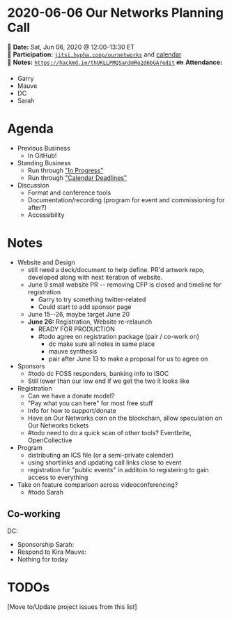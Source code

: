 # 2020-06-06 Our Networks Planning Call

:date: **Date:** Sat, Jun 06, 2020 @ 12:00-13:30 ET  
:raising_hand: **Participation:** [`jitsi.hypha.coop/ournetworks`](https://jitsi.hypha.coop/ournetworks) and [calendar](https://calendar.google.com/calendar/embed?src=aers7atolh0uurlfmkoki9kikg%40group.calendar.google.com&ctz=America%2FToronto)    
:notebook: **Notes:** [`https://hackmd.io/thUKLLPMQSan3mRo2d6bGA?edit`](https://hackmd.io/thUKLLPMQSan3mRo2d6bGA?edit)
:family: **Attendance:**  
- Garry
- Mauve
- DC
- Sarah

# Agenda

- Previous Business
  - In GitHub!
- Standing Business
  - Run through ["In Progress"](https://github.com/ournetworks/2020/projects/1)
  - Run through ["Calendar Deadlines"](https://calendar.google.com/calendar/embed?src=aers7atolh0uurlfmkoki9kikg%40group.calendar.google.com&ctz=America%2FToronto)
- Discussion
    - Format and conference tools
    - Documentation/recording (program for event and commissioning for after?)
    - Accessibility

# Notes

- Website and Design 
    - still need a deck/document to help define. PR'd artwork repo, developed along with next iteration of website.
    - June 9 small website PR -- removing CFP is closed and timeline for registration 
        - Garry to try something twitter-related
        - Could start to add sponsor page
    - June 15--26, maybe target June 20
    - **June 26:** Registration, Website re-relaunch
        - READY FOR PRODUCTION
        - #todo agree on registration package (pair / co-work on)
            - dc make sure all notes in same place
            - mauve synthesis
            - pair after June 13 to make a proposal for us to agree on
- Sponsors
    - #todo dc FOSS responders, banking info to ISOC
    - Still lower than our low end if we get the two it looks like
- Registration
    - Can we have a donate model? 
    - "Pay what you can here" for most free stuff 
    - Info for how to support/donate
    - Have an Our Networks coin on the blockchain, allow speculation on Our Networks tickets 
    - #todo need to do a quick scan of other tools? Eventbrite, OpenCollective
- Program
    - distributing an ICS file (or a semi-private calender)
    - using shortlinks and updating call links close to event
    - registration for "public events" in additoin to registering to gain access to everything
- Take on feature comparison across videoconferencing?
    - #todo Sarah

## Co-working 

DC: 
- Sponsorship
Sarah:
- Respond to Kira
Mauve: 
- Nothing for today

# TODOs

[Move to/Update project issues from this list]
